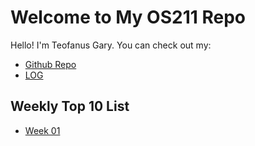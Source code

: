 # Welcome to My OS211 Repo

Hello! I'm Teofanus Gary. You can check out my:

* [Github Repo][Github Repo]
* [LOG][Log]

## Weekly Top 10 List

* [Week 01](W01)

[Github Repo]: https://garyteofanus.github.io/os211/
[Log]: https://raw.githubusercontent.com/garyteofanus/os211/master/TXT/mylog.txt

